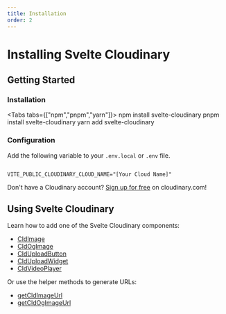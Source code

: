 ```yaml
---
title: Installation
order: 2
---
```


<script>
    import { Tabs, Tab} from '$lib/components/Tabs'
    import Code from '$lib/components/Code.svelte'
    import Callout from '$lib/components/Callout.svelte'
</script>

# Installing Svelte Cloudinary

## Getting Started

<!-- <Steps> -->
### Installation

<Tabs tabs={["npm","pnpm","yarn"]}>
  <Tab type="shell">
    npm install svelte-cloudinary
  </Tab>
  <Tab type="shell">
    pnpm install svelte-cloudinary
  </Tab>
  <Tab type="shell">
    yarn add svelte-cloudinary
  </Tab>
</Tabs>

### Configuration

Add the following variable to your `.env.local` or `.env` file.

<Code>
VITE_PUBLIC_CLOUDINARY_CLOUD_NAME="[Your Cloud Name]"
</Code>

<Callout>Don't have a Cloudinary account? <a href="https://cloudinary.com/users/register_free?utm_campaign=devx_sveltecloudinary&utm_medium=referral&utm_source=sveltecloudinary">Sign up for free</a> on cloudinary.com!</Callout>

<!-- </Steps> -->

## Using Svelte Cloudinary

Learn how to add one of the Svelte Cloudinary components:

* [CldImage](/CldImage/usage)
* [CldOgImage](/cldogimage/usage)
* [CldUploadButton](/clduploadbutton/usage)
* [CldUploadWidget](/clduploadwidget/usage)
* [CldVideoPlayer](/cldvideoplayer/usage)

Or use the helper methods to generate URLs:
<!---->
* [getCldImageUrl](/getcldimageurl/usage)
* [getCldOgImageUrl](/getcldogimageurl/usage)
